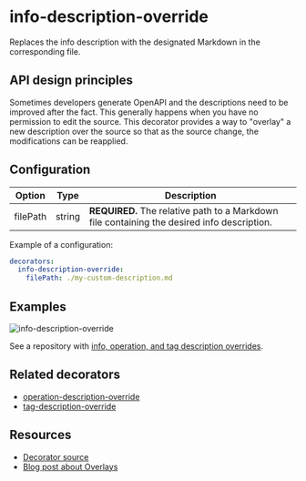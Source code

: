 # info-description-override

Replaces the info description with the designated Markdown in the corresponding file.

## API design principles

Sometimes developers generate OpenAPI and the descriptions need to be improved after the fact.
This generally happens when you have no permission to edit the source.
This decorator provides a way to "overlay" a new description over the source so that as the source change, the modifications can be reapplied.


## Configuration

|Option|Type|Description|
|---|---|---|
|filePath|string|**REQUIRED.** The relative path to a Markdown file containing the desired info description.|

Example of a configuration:

```yaml
decorators:
  info-description-override:
    filePath: ./my-custom-description.md
```

## Examples

![info-description-override](https://user-images.githubusercontent.com/1161871/140232772-502fe663-8af7-4da6-a345-21b8067129bc.png)


See a repository with [info, operation, and tag description overrides](https://github.com/redocly-demo/decorators-demo).

## Related decorators

- [operation-description-override](./operation-description-override.md)
- [tag-description-override](./tag-description-override.md)

## Resources

- [Decorator source](https://github.com/Redocly/redocly-cli/blob/main/packages/core/src/decorators/common/info-description-override.ts)
- [Blog post about Overlays](../../../blog/openapi-overlays.md)
